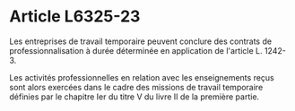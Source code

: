 # Article L6325-23

Les entreprises de travail temporaire peuvent conclure des contrats de professionnalisation à durée déterminée en application de l'article L. 1242-3.

Les activités professionnelles en relation avec les enseignements reçus sont alors exercées dans le cadre des missions de travail temporaire définies par le chapitre Ier du titre V du livre II de la première partie.